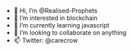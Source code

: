 - 👋 Hi, I’m @Realised-Prophets
- 👀 I’m interested in blockchain 
- 🌱 I’m currently learning javascript 
- 💞️ I’m looking to collaborate on anything 
- 📫 Twitter: @carecrow 

<!---
Realised-Prophets/Realised-Prophets is a ✨ special ✨ repository because its `README.md` (this file) appears on your GitHub profile.
You can click the Preview link to take a look at your changes.
--->
